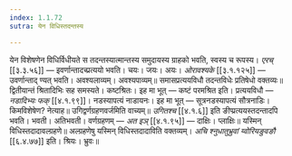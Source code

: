 ```yaml
---
index: 1.1.72
sutra: येन विधिस्तदन्तस्य

---
```

येन विशेषणेन विधिर्विधीयते स तदन्तस्यात्मान्तस्य समुदायस्य ग्राहको भवति, स्वस्य च रूपस्य। _एरच्_ [[३.३.५६]] — इवर्णान्तादच्प्रत्ययो भवति। चयः। जयः। अयः। _ओरावश्यके_ [[३.१.१२५]] — उवर्णान्ताद् ण्यत् भवति। अवश्यलाव्यम्। अवश्यपाव्यम्॥ समासप्रत्ययविधौ तदन्तविधेः प्रतिषेधो वक्तव्यः॥ द्वितीयान्तं श्रितादिभिः सह समस्यते। कष्टश्रितः। इह मा भूत् — कष्टं परमश्रित इति। प्रत्ययविधौ — _नडादिभ्यः फक्_ [[४.१.९९]]। नडस्यापत्यं नाडायनः। इह मा भूत् — सूत्रनडस्यापत्यं सौत्रनाडिः। किमविशेषेण? नेत्याह॥ उगिद्वर्णग्रहणवर्जमिति वाच्यम्॥ _उगितश्च_ [[४.१.६]] इति ङीप्प्रत्ययस्तदन्तादपि भवति। भवती। अतिभवती। वर्णग्रहणम् — _अत इञ्_ [[४.१.९५]] — दाक्षिः। प्लाक्षिः॥ यस्मिन् विधिस्तदादावल्ग्रहणे॥ अल्ग्रहणेषु यस्मिन् विधिस्तदादाविति वक्तव्यम्। _अचि श्नुधातुभ्रुवां य्वोरियङुवङौ_ [[६.४.७७]] इति। श्रियः। भ्रुवः॥